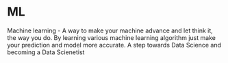 # ML
Machine learning - A way to make your machine advance and let think it, the way you do. By learning various machine learning algorithm just make your prediction and model more accurate.
A step towards Data Science and becoming a Data Scienetist
